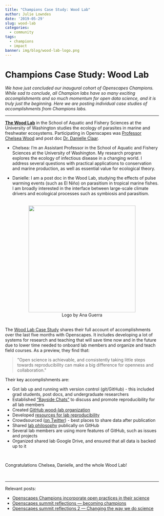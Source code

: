 ```yaml
---
title: "Champions Case Study: Wood Lab"
author: Julie Lowndes
date: '2019-05-29'
slug: wood-lab
categories:
  - community
tags:
  - champions
  - impact
banner: img/blog/wood-lab-logo.png  
---
```


# Champions Case Study: Wood Lab 

*We have just concluded our inaugural cohort of Openscapes Champions. While sad to conclude, all Champion labs have so many exciting accomplishments and so much momentum for open data science, and it is truly just the beginning. Here we are posting individual case studies of accomplishments from Champions labs.*

---

[**The Wood Lab**](https://chelsealwood.wordpress.com/) in the School of Aquatic and Fishery Sciences at the University of Washington studies the ecology of parasites in marine and freshwater ecosystems. Participating in Openscapes was [Professor Chelsea Wood](https://chelsealwood.wordpress.com/chelsea/) and post doc [Dr. Danielle Claar](https://danielleclaar.weebly.com/).

- Chelsea: I’m an Assistant Professor in the School of Aquatic and Fishery Sciences at the University of Washington. My research program explores the ecology of infectious disease in a changing world. I address several questions with practical applications to conservation and marine production, as well as essential value for ecological theory.

- Danielle: I am a post doc in the Wood Lab, studying the effects of pulse warming events (such as El Niño) on parasitism in tropical marine fishes. I am broadly interested in the interface between large-scale climate drivers and ecological processes such as symbiosis and parasitism.


<br> 

<center>
  <a><img src="/img/blog/wood-lab-logo.png" width="350px"></a>
  <figcaption>Logo by Ana Guerra</figcaption>
</center>

<br> 

The [Wood Lab Case Study](https://docs.google.com/document/d/1SW44etET6qOecOkWEVMlIhTL-5HJ5qpHxaqyHI85Tlg/edit#) shares their full account of accomplishments over the last five months with Openscapes. It includes developing a lot of systems for research and teaching that will save time now and in the future due to lower time needed to onboard lab members and organize and teach field courses. As a preview, they find that: 

> "Open science is achievable, and consistently taking little steps towards reproducibility can make a big difference for openness and collaboration." 

Their key accomplishments are: 

- Got lab up and running with version control (git/GitHub) - this included grad students, post docs, and undergraduate researchers
- Established [“Bayside Chats”](https://docs.google.com/document/d/e/2PACX-1vQEN-hqEIvnddWNdpYdATzZIUgAFFzKzPCLm5ijjSQeViD6E4ExAbHXYyhQSF58SyJQrWR40i6P_h2u/pub) to discuss and promote reproducibility for all lab members
- Created [GitHub wood-lab organization](https://github.com/wood-lab)
- Developed [resources for lab reproducibility](https://github.com/wood-lab/wood-lab-resources)
- Crowdsourced ([on Twitter](https://twitter.com/ClaarDanielle/status/1123291608445636608)) - best places to share data after publication
- Shared [lab philosophy](https://github.com/wood-lab/wood-lab-resources/blob/master/Wood%20Lab%20Philosophy.docx) publically on GitHub
- Several lab members are using more features of GitHub, such as issues and projects
- Organized shared lab Google Drive, and ensured that all data is backed up to it

<br>

Congratulations Chelsea, Danielle, and the whole Wood Lab! 

<br>

---

Relevant posts: 

- [Openscapes Champions incorporate open practices in their science](https://www.openscapes.org/blog/2019/03/27/champions-incorporate-open-science/)
- [Openscapes summit reflections — becoming champions](https://www.openscapes.org/blog/2019/04/08/summit-reflections1/)
- [Openscapes summit reflections 2 — Changing the way we do science](https://www.openscapes.org/blog/2019/04/25/summit-reflections2/)

<br>
